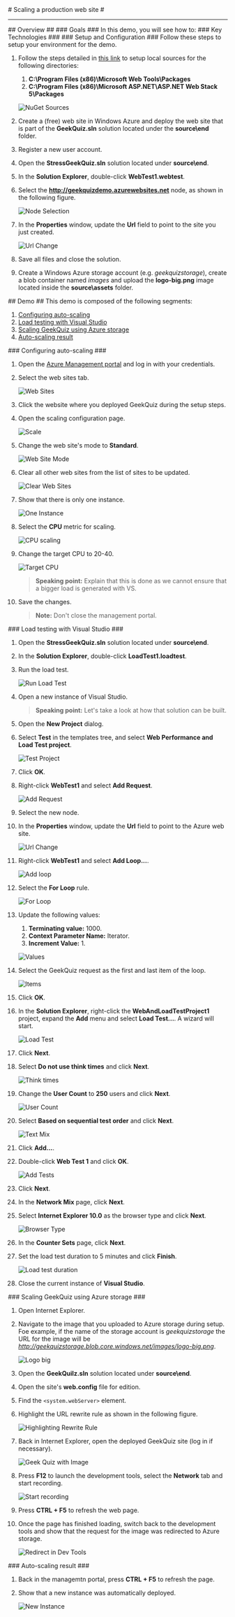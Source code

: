 ﻿<a name="title" />
# Scaling a production web site #

---
<a name="Overview" />
## Overview ##


<a id="goals" />
### Goals ###
In this demo, you will see how to:


<a name="technologies" />
### Key Technologies ###

<a name="setup" />
### Setup and Configuration ###
Follow these steps to setup your environment for the demo.

1. Follow the steps detailed in [this link](http://docs.nuget.org/docs/creating-packages/hosting-your-own-nuget-feeds) to setup local sources for the following directories:

	1. **C:\Program Files (x86)\Microsoft Web Tools\Packages**
	1. **C:\Program Files (x86)\Microsoft ASP.NET\ASP.NET Web Stack 5\Packages**

	![NuGet Sources](images/nuget-sources.png?raw=true)

1. Create a (free) web site in Windows Azure and deploy the web site that is part of the **GeekQuiz.sln** solution located under the **source\end** folder.

1. Register a new user account.

1. Open the **StressGeekQuiz.sln** solution located under **source\end**.

1. In the **Solution Explorer**, double-click **WebTest1.webtest**.

1. Select the **http://geekquizdemo.azurewebsites.net** node, as shown in the following figure.

	![Node Selection](images/node-selection.png?raw=true)

1. In the **Properties** window, update the **Url** field to point to the site you just created.

	![Url Change](images/url-change.png?raw=true)

1. Save all files and close the solution.

1. Create a Windows Azure storage account (e.g. _geekquizstorage_), create a blob container named _images_ and upload the **logo-big.png** image located inside the **source\assets** folder.

<a name="Demo" />
## Demo ##
This demo is composed of the following segments:

1. [Configuring auto-scaling](#segment1)
1. [Load testing with Visual Studio](#segment2)
1. [Scaling GeekQuiz using Azure storage](#segment3)
1. [Auto-scaling result](#segment4)

<a name="segment1" />
### Configuring auto-scaling ###

1. Open the [Azure Management portal](https://manage.windowsazure.com/) and log in with your credentials.

1. Select the web sites tab.

	![Web Sites](images/web-sites.png?raw=true)

1. Click the website where you deployed GeekQuiz during the setup steps.

1. Open the scaling configuration page.

	![Scale](images/scale.png?raw=true)

1. Change the web site's mode to **Standard**.

	![Web Site Mode](images/web-site-mode.png?raw=true)

1. Clear all other web sites from the list of sites to be updated.

	![Clear Web Sites](images/clear-web-sites.png?raw=true)

1. Show that there is only one instance.

	![One Instance](images/one-instance.png?raw=true)

1. Select the **CPU** metric for scaling.

	![CPU scaling](images/cpu-scaling.png?raw=true)

1. Change the target CPU to 20-40.

	![Target CPU](images/target-cpu.png?raw=true)

	> **Speaking point:** Explain that this is done as we cannot ensure that a bigger load is generated with VS.

1. Save the changes. 
	
	> **Note:** Don't close the management portal.


<a name="segment2" />
### Load testing with Visual Studio ###

1. Open the **StressGeekQuiz.sln** solution located under **source\end**.

1. In the **Solution Explorer**, double-click **LoadTest1.loadtest**.

1. Run the load test.

	![Run Load Test](images/run-load-test.png?raw=true)

1. Open a new instance of Visual Studio.

	> **Speaking point:** Let's take a look at how that solution can be built.

1. Open the **New Project** dialog.

1. Select **Test** in the templates tree, and select **Web Performance and Load Test project**.

	![Test Project](images/test-project.png?raw=true)

1. Click **OK**.

1. Right-click **WebTest1** and select **Add Request**.

	![Add Request](images/add-request.png?raw=true)

1. Select the new node.

1. In the **Properties** window, update the **Url** field to point to the Azure web site.

	![Url Change](images/url-change.png?raw=true)

1. Right-click **WebTest1** and select **Add Loop...**.

	![Add loop](images/add-loop.png?raw=true)

1. Select the **For Loop** rule.

	![For Loop](images/for-loop.png?raw=true)

1. Update the following values:
	
	1. **Terminating value:** 1000.
	1. **Context Parameter Name:** Iterator.
	1. **Increment Value:** 1.

	![Values](images/values.png?raw=true)

1. Select the GeekQuiz request as the first and last item of the loop.

	![Items](images/items.png?raw=true)

1. Click **OK**.

1. In the **Solution Explorer**, right-click the **WebAndLoadTestProject1** project, expand the **Add** menu and select **Load Test...**. A wizard will start.

	![Load Test](images/load-test.png?raw=true)

1. Click **Next**.

1. Select **Do not use think times** and click **Next**.

	![Think times](images/think-times.png?raw=true)

1. Change the **User Count** to **250** users and click **Next**.

	![User Count](images/user-count.png?raw=true)

1. Select **Based on sequential test order** and click **Next**.

	![Text Mix](images/text-mix.png?raw=true)

1. Click **Add...**.

1. Double-click **Web Test 1** and click **OK**.

	![Add Tests](images/add-tests.png?raw=true)

1. Click **Next**.

1. In the **Network Mix** page, click **Next**.

1. Select **Internet Explorer 10.0** as the browser type and click **Next**.

	![Browser Type](images/browser-type.png?raw=true)

1. In the **Counter Sets** page, click **Next**.

1. Set the load test duration to 5 minutes and click **Finish**.

	![Load test duration](images/load-test-duration.png?raw=true)

1. Close the current instance of **Visual Studio**.

<a name="segment3" />
### Scaling GeekQuiz using Azure storage ###

1. Open Internet Explorer.

1. Navigate to the image that you uploaded to Azure storage during setup. Foe example, if the name of the storage account is _geekquizstorage_ the URL for the image will be _http://geekquizstorage.blob.core.windows.net/images/logo-big.png_.

	![Logo big](images/logo-big.png?raw=true)

1. Open the **GeekQuilz.sln** solution located under **source\end**.

1. Open the site's **web.config** file for edition.

1. Find the `<system.webServer>` element.

1. Highlight the URL rewrite rule as shown in the following figure.

	![Highlighting Rewrite Rule](images/highlighting-rewrite-rule.png?raw=true)

1. Back in Internet Explorer, open the deployed GeekQuiz site (log in if necessary).

	![Geek Quiz with Image](images/geek-quiz-with-image.png?raw=true)

1. Press **F12** to launch the development tools, select the **Network** tab and start recording.

	![Start recording](images/start-recording.png?raw=true)

1. Press **CTRL + F5** to refresh the web page.

1. Once the page has finished loading, switch back to the development tools and show that the request for the image was redirected to Azure storage.

	![Redirect in Dev Tools](images/redirect-in-dev-tools.png?raw=true)

<a name="segment4" />
### Auto-scaling result ###

1. Back in the managemtn portal, press **CTRL + F5** to refresh the page.

1. Show that a new instance was automatically deployed.

	![New Instance](images/new-instance.png?raw=true)
